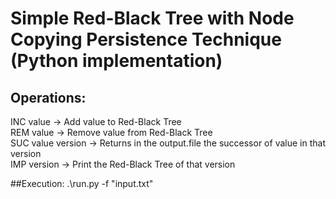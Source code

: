 # Simple Red-Black Tree with Node Copying Persistence Technique (Python implementation)  

## Operations:
INC value -> Add value to Red-Black Tree  
REM value -> Remove value from Red-Black Tree  
SUC value version -> Returns in the output.file the successor of value in that version  
IMP version -> Print the Red-Black Tree of that version  

##Execution:
.\run.py -f "input.txt"

